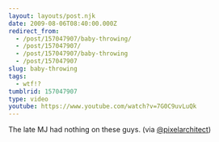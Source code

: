```yaml
---
layout: layouts/post.njk
date: 2009-08-06T08:40:00.000Z
redirect_from:
  - /post/157047907/baby-throwing/
  - /post/157047907/
  - /post/157047907/baby-throwing
  - /post/157047907
slug: baby-throwing
tags:
  - wtf!?
tumblrid: 157047907
type: video
youtube: https://www.youtube.com/watch?v=7G0C9uvLuQk
---
```

<p>The late MJ had nothing on these guys. (via <a href="http://twitter.com/pixelarchitect/status/3162608863">@pixelarchitect</a>)</p>
